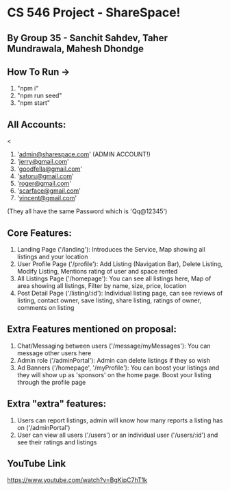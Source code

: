 # CS 546 Project - ShareSpace!
## By Group 35 - Sanchit Sahdev, Taher Mundrawala, Mahesh Dhondge


## How To Run ->
1. "npm i"
2. "npm run seed"
3. "npm start"

## All Accounts: 
<
1. 'admin@sharespace.com' (ADMIN ACCOUNT!)
2. 'jerry@gmail.com'
3. 'goodfella@gmail.com'
4. 'satoru@gmail.com'
5. 'roger@gmail.com'
6. 'scarface@gmail.com'
7. 'vincent@gmail.com'
>
(They all have the same Password which is 'Qq@12345')

## Core Features:
1. Landing Page ('/landing'): Introduces the Service, Map showing all listings and your location
2. User Profile Page ('/profile'): Add Listing (Navigation Bar), Delete Listing, Modify Listing, Mentions rating of user and space rented
3. All Listings Page ('/homepage'): You can see all listings here, Map of area showing all listings, Filter by name, size, price, location
4. Post Detail Page ('/listing/:id'): Individual listing page, can see reviews of listing, contact owner, save listing, share listing, ratings of owner, comments on listing

## Extra Features mentioned on proposal:
1. Chat/Messaging between users ('/message/myMessages'): You can message other users here
2. Admin role ('/adminPortal'): Admin can delete listings if they so wish 
3. Ad Banners ('/homepage', '/myProfile'): You can boost your listings and they will show up as 'sponsors' on the home page. Boost your listing through the profile page

## Extra "extra" features:
1. Users can report listings, admin will know how many reports a listing has on ('/adminPortal')
2. User can view all users ('/users') or an individual user ('/users/:id') and see their ratings and listings

## YouTube Link
https://www.youtube.com/watch?v=BgKipC7hT1k
